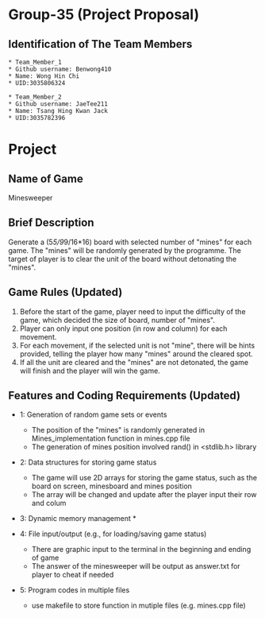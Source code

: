 # Group-35 (Project Proposal)

## Identification of The Team Members
```
* Team_Member_1 
* Github username: Benwong410 
* Name: Wong Hin Chi 
* UID:3035806324
```
```
* Team_Member_2
* Github username: JaeTee211
* Name: Tsang Hing Kwan Jack
* UID:3035782396
```

# Project

## Name of Game
Minesweeper

## Brief Description
Generate a (5*5/9*9/16*16) board with selected number of "mines" for each game. The "mines" will be randomly generated by the programme. The target of player is to clear the unit of the board without detonating the "mines".

## Game Rules (Updated)
1. Before the start of the game, player need to input the difficulty of the game, which decided the size of board, number of "mines".
2. Player can only input one position (in row and column) for each movement.
3. For each movement, if the selected unit is not "mine", there will be hints provided, telling the player how many "mines" around the cleared spot.
4. If all the unit are cleared and the "mines" are not detonated, the game will finish and the player will win the game.

## Features and Coding Requirements (Updated)
* 1: Generation of random game sets or events
    * The position of the "mines" is randomly generated in Mines_implementation function in mines.cpp file
    * The generation of mines position involved rand() in <stdlib.h> library

* 2: Data structures for storing game status
    * The game will use 2D arrays for storing the game status, such as the board on screen, minesboard and mines position
    * The array will be changed and update after the player input their row and colum

* 3: Dynamic memory management
    * 
    
* 4: File input/output (e.g., for loading/saving game status)
    * There are graphic input to the terminal in the beginning and ending of game
    * The answer of the minesweeper will be output as answer.txt for player to cheat if needed
    
* 5: Program codes in multiple files
    * use makefile to store function in mutiple files (e.g. mines.cpp file)
